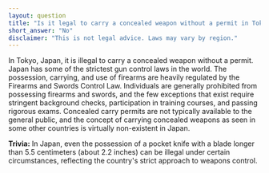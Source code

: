 ```yaml
---
layout: question
title: "Is it legal to carry a concealed weapon without a permit in Tokyo, Japan?"
short_answer: "No"
disclaimer: "This is not legal advice. Laws may vary by region."
---
```


In Tokyo, Japan, it is illegal to carry a concealed weapon without a permit. Japan has some of the strictest gun control laws in the world. The possession, carrying, and use of firearms are heavily regulated by the Firearms and Swords Control Law. Individuals are generally prohibited from possessing firearms and swords, and the few exceptions that exist require stringent background checks, participation in training courses, and passing rigorous exams. Concealed carry permits are not typically available to the general public, and the concept of carrying concealed weapons as seen in some other countries is virtually non-existent in Japan.

**Trivia:** In Japan, even the possession of a pocket knife with a blade longer than 5.5 centimeters (about 2.2 inches) can be illegal under certain circumstances, reflecting the country's strict approach to weapons control.
